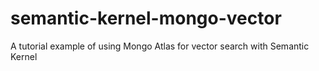 # semantic-kernel-mongo-vector
A tutorial example of using Mongo Atlas for vector search with Semantic Kernel
